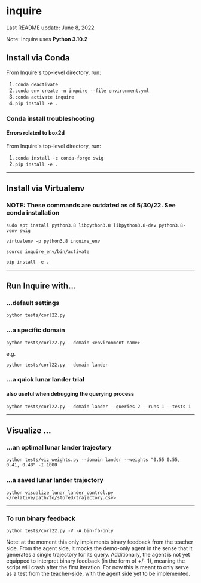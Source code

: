 # inquire

Last README update: June 8, 2022

Note: Inquire uses **Python 3.10.2**

## Install via Conda

From Inquire's top-level directory, run:

1. ``conda deactivate``
1. ``conda env create -n inquire --file environment.yml``
1. ``conda activate inquire``
1. ``pip install -e .``

### Conda install troubleshooting

#### Errors related to box2d

From Inquire's top-level directory, run:

1. ``conda install -c conda-forge swig``
1. ``pip install -e .``

---

## Install via Virtualenv

### NOTE: These commands are outdated as of 5/30/22. See conda installation

``sudo apt install python3.8 libpython3.8 libpython3.8-dev python3.8-venv swig``

``virtualenv -p python3.8 inquire_env``

``source inquire_env/bin/activate``

``pip install -e .``

---

## Run Inquire with...

### ...default settings

``python tests/corl22.py``

### ...a specific domain

``python tests/corl22.py --domain <environment name>``

e.g.

``python tests/corl22.py --domain lander``

### ...a quick lunar lander trial

#### also useful when debugging the querying process

``python tests/corl22.py --domain lander --queries 2 --runs 1 --tests 1``

---

## Visualize ...

### ...an optimal lunar lander trajectory

``python tests/viz_weights.py --domain lander --weights "0.55 0.55, 0.41, 0.48" -I 1000``

### ...a saved lunar lander trajectory

``python visualize_lunar_lander_control.py </relative/path/to/stored/trajectory.csv>``

---
### To run binary feedback

``python tests/corl22.py -V -A bin-fb-only``

Note: at the moment this only implements binary feedback from the teacher side.
From the agent side, it mocks the demo-only agent in the sense that it generates
a single trajectory for its query. Additionally, the agent is not yet equipped to
interpret binary feedback (in the form of +/- 1), meaning the script will crash
after the first iteration. For now this is meant to only serve as a test from the
teacher-side, with the agent side yet to be implemented.
